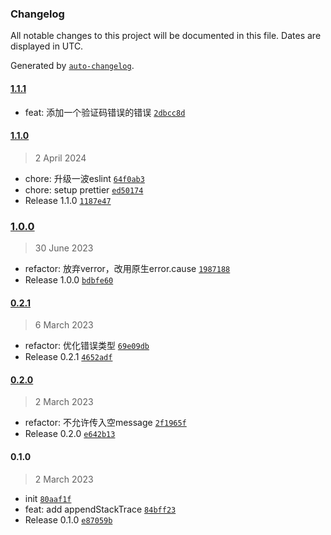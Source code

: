 ### Changelog

All notable changes to this project will be documented in this file. Dates are displayed in UTC.

Generated by [`auto-changelog`](https://github.com/CookPete/auto-changelog).

#### [1.1.1](https://github.com/bangbang93/node-service-errors/compare/1.1.0...1.1.1)

- feat: 添加一个验证码错误的错误 [`2dbcc8d`](https://github.com/bangbang93/node-service-errors/commit/2dbcc8d8bc82812497ae9d240018be0b58ed706f)

#### [1.1.0](https://github.com/bangbang93/node-service-errors/compare/1.0.0...1.1.0)

> 2 April 2024

- chore: 升级一波eslint [`64f0ab3`](https://github.com/bangbang93/node-service-errors/commit/64f0ab3d1b341393b439bc33f9b743244877e888)
- chore: setup prettier [`ed50174`](https://github.com/bangbang93/node-service-errors/commit/ed5017445172591e66c765c4ab1f569de5bd348e)
- Release 1.1.0 [`1187e47`](https://github.com/bangbang93/node-service-errors/commit/1187e47790bc1a50410447b7e4f9649901fbaeb7)

### [1.0.0](https://github.com/bangbang93/node-service-errors/compare/0.2.1...1.0.0)

> 30 June 2023

- refactor: 放弃verror，改用原生error.cause [`1987188`](https://github.com/bangbang93/node-service-errors/commit/1987188467229b6e2a875c7d41434fdc21123ca6)
- Release 1.0.0 [`bdbfe60`](https://github.com/bangbang93/node-service-errors/commit/bdbfe60fc208cfc50bf07d5391674ab39ad6b0e2)

#### [0.2.1](https://github.com/bangbang93/node-service-errors/compare/0.2.0...0.2.1)

> 6 March 2023

- refactor: 优化错误类型 [`69e09db`](https://github.com/bangbang93/node-service-errors/commit/69e09db8596e22a766209a2bf5fd9f1db0f0a17c)
- Release 0.2.1 [`4652adf`](https://github.com/bangbang93/node-service-errors/commit/4652adfd5b9bc3f4f32c4234d40d5bd7427cf6bc)

#### [0.2.0](https://github.com/bangbang93/node-service-errors/compare/0.1.0...0.2.0)

> 2 March 2023

- refactor: 不允许传入空message [`2f1965f`](https://github.com/bangbang93/node-service-errors/commit/2f1965fbb6523ee18f3147d311515752a4493097)
- Release 0.2.0 [`e642b13`](https://github.com/bangbang93/node-service-errors/commit/e642b13d5c1d76d885a268d81b42b834f81dffe7)

#### 0.1.0

> 2 March 2023

- init [`80aaf1f`](https://github.com/bangbang93/node-service-errors/commit/80aaf1f9d7a4fff5b4ccb948eca30f8ff4817d05)
- feat: add appendStackTrace [`84bff23`](https://github.com/bangbang93/node-service-errors/commit/84bff23eab9bb0c4070fe63cb8de54403d6930fd)
- Release 0.1.0 [`e87059b`](https://github.com/bangbang93/node-service-errors/commit/e87059b0fd8bca740e05c5cea3d114a2e3563490)
